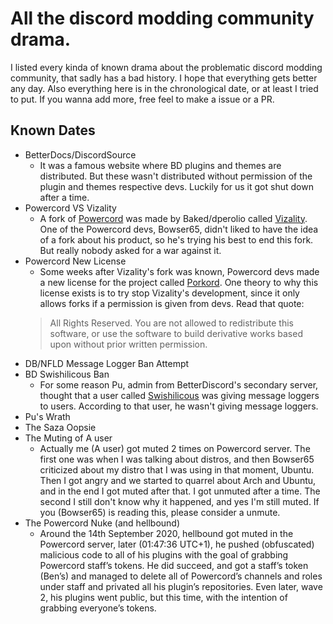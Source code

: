 # All the discord modding community drama.
I listed every kinda of known drama about the problematic discord modding community, that sadly has a bad history.
I hope that everything gets better any day.
Also everything here is in the chronological date, or at least I tried to put.
If you wanna add more, free feel to make a issue or a PR.

## Known Dates

- BetterDocs/DiscordSource
  - It was a famous website where BD plugins and themes are distributed. But these wasn't distributed without permission of the plugin and themes respective devs. Luckily for us it got shut down after a time.
- Powercord VS Vizality
  - A fork of [Powercord](https://github.com/powercord-org) was made by Baked/dperolio called [Vizality](https://github.com/vizality). One of the Powercord devs, Bowser65, didn't liked to have the idea of a fork about his product, so he's trying his best to end this fork. But really nobody asked for a war against it.
- Powercord New License
  - Some weeks after Vizality's fork was known, Powercord devs made a new license for the project called [Porkord](https://github.com/powercord-org/powercord/blob/v2/LICENSE). One theory to why this license exists is to try stop Vizality's development, since it only allows forks if a permission is given from devs. Read that quote:
  > All Rights Reserved. You are not allowed to redistribute this software, or use
the software to build derivative works based upon without prior written permission.
- DB/NFLD Message Logger Ban Attempt
- BD Swishilicous Ban
  - For some reason Pu, admin from BetterDiscord's secondary server, thought that a user called [Swishilicous](https://github.com/Swishilicous) was giving message loggers to users. According to that user, he wasn't giving message loggers.
- Pu's Wrath
- The Saza Oopsie
- The Muting of A user
  - Actually me (A user) got muted 2 times on Powercord server. The first one was when I was talking about distros, and then Bowser65 criticized about my distro that I was using in that moment, Ubuntu. Then I got angry and we started to quarrel about Arch and Ubuntu, and in the end I got muted after that. I got unmuted after a time. The second I still don't know why it happened, and yes I'm still muted. If you (Bowser65) is reading this, please consider a unmute.
- The Powercord Nuke (and hellbound)
  - Around the 14th September 2020, hellbound got muted in the Powercord server, later (01:47:36 UTC+1), he pushed (obfuscated) malicious code to all of his plugins with the goal of grabbing Powercord staff’s tokens. He did succeed, and got a staff’s token (Ben’s) and managed to delete all of Powercord’s channels and roles under staff and privated all his plugin’s repositories. Even later, wave 2, his plugins went public, but this time, with the intention of grabbing everyone’s tokens.
